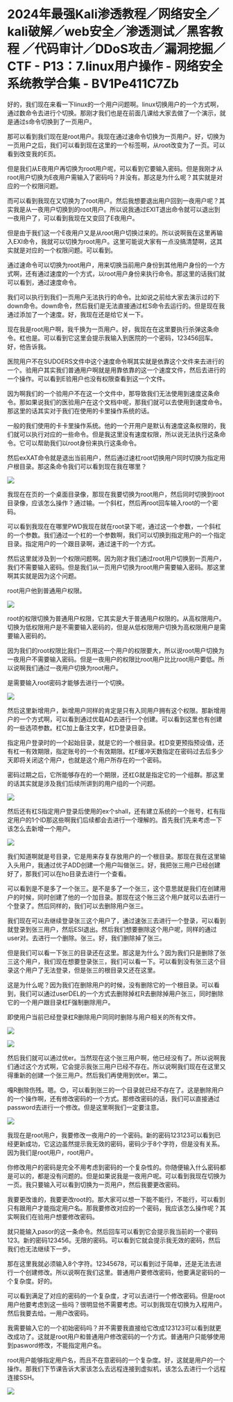 # 2024年最强Kali渗透教程／网络安全／kali破解／web安全／渗透测试／黑客教程 ／代码审计／DDoS攻击／漏洞挖掘／CTF - P13：7.linux用户操作 - 网络安全系统教学合集 - BV1Pe411C7Zb

好的，我们现在来看一下linux的一个用户问题啊。linux切换用户的一个方式啊，通过数命令去进行个切换。那刚才我们也是在前面几课给大家去做了一个演示，就是通过s命令切换到了一页用户。

那可以看到我们现在是root用户。我现在通过速命令切换为一页用户。好，切换为一页用户之后，我们可以看到现在这里的一个标签啊，从root改变为了一页。可以看到改变我的E页。

但是我们从E夜用户再切换为root用户呢，可以看到它要输入密码。但是我刚才从root用户切换为E夜用户需输入了密码吗？并没有。那这是为什么呢？其实就是对应的一个权限问题。

而可以看到我现在又切换为了root用户。然后我想要退出用户回到一夜用户呢？其实我是从一夜用户切换到的root用户。所以说我通过EXIT退出命令就可以退出到一夜用户了，可以看到我现在又变回了E夜用户。

但是由于我们这一个E夜用户又是从root用户切换过来的。所以说啊我在这里再输入EXI命令，我就可以切换为root用户。这里可能说大家有一点没搞清楚啊，这其实就是对应的一个权限问题。可以看到。

通过速命令可以切换为root用户，用来切换当前用户身份到其他用户身份的一个方式啊，还有通过速度的一个方式，以root用户身份来执行命令。那这里的话我们就可以看到，通过速度命令。

我们可以执行到我们一页用户无法执行的命令。比如说之前给大家去演示过的下 down命令。down命令，然后我们是无法直接通过杠S命令去运行的。但是现在我通过添加了一个速度。好，我现在还是给它关一下。

现在我是root用户啊，我千换为一页用户。好，我现在在这里要执行杀弹这条命令。杠也是。可以看到它这里会提示我输入到医院的一个密码，123456回车。好，他告诉我。

医院用户不在SUDOERS文件中这个速度命令啊其实就是依靠这个文件来去进行的一个。验用户其实我们普通用户啊就是用靠依靠的这一个速度文件，然后去进行的一个操作。可以看到E验用户也没有权限查看到这一个文件。

因为啊我们的一个验用户不在这一个文件中，那导致我们无法使用到速度这条命令。那如果说我们的医验用户在这个文档中呢，那我们就可以去使用到速度命令。那这里的话其实对于我们在使用的卡里操作系统的话。

一般的我们使用的卡卡里操作系统。他的一个开用户是默认有速度这条权限的，我们就可以执行对应的一些命令。但是我这里没有速度权限，所以说无法执行这条命令。它可以帮助我们以root身份来执行这条命令。

然后exXAT命令就是退出当前用户，然后通过速杠root切换用户同时切换为指定用户根目录。那这条命令我们可以看到现在我在哪里？



![](img/eb1c8b3c3ae99fca89a6e21b6cc293c7_1.png)

我现在在页的一个桌面目录像，那现在我要切换为root用户，然后同时切换到root目录像，应该怎么操作？通过输。一个斜杠，然后再root回车输入root的一个密码。

可以看到我现在在哪里PWD我现在就在root录下呢，通过这一个参数，一个斜杠的一个参数。我们通过一个杠的一个参数啊，我们可以切换到指定用户的一个指定目录。指定用户的一个跟目录啊，通过速干的一个方式。

然后这里就涉及到一个权限问题啊。因为刚才我们通过root用户切换到一页用户，我们不需要输入密码。但是我们从一页用户切换为root用户需要输入密码。那这里啊其实就是因为这个问题。

root用户他到普通用户权限。

![](img/eb1c8b3c3ae99fca89a6e21b6cc293c7_3.png)

root的权限切换为普通用户权限，它其实是大于普通用户权限的。从高权限用户。切换为低权限用户是不需要输入密码的，但是从低权限用户切换为高权限用户是需要输入密码的。

因为我们的root权限比我们一页用这一个用户的权限要大，所以说root用户切换为一夜用户不需要输入密码。但是一夜用户的权限比root用户比比root用户要低。所以说啊我们通过一夜用户切换为root用户。

是需要输入root密码才能够去进行一个切换。

![](img/eb1c8b3c3ae99fca89a6e21b6cc293c7_5.png)

然后这里新增用户，新增用户同样的肯定是只有入同用户拥有这个权限。那新增用户的一个方式啊，可以看到通过优载AD去进行一个创建。可以看到这里也有创建的一些选项参数。杠C加上备注文字，杠D登录目录。

指定用户登录时的一个起始目录，就是它的一个根目录。杠D变更预指预设值，还有杠一有效期限，指定账号的一个有效期限。杠F缓冲天数指定在密码过去后多少天即将关闭这个用户，也就是这个用户所存在的一个密码。

密码过期之后，它所能够存在的一个期限，还杠G就是指定它的一个组群。那这里的话其实就是涉及我们后续所讲到的用户组的一个问题。



![](img/eb1c8b3c3ae99fca89a6e21b6cc293c7_7.png)

然后还有杠S指定用户登录后使用的ex个shall，还有建立系统的一个账号，杠有指定用户的1个ID那这些啊我们后续都会去进行一个理解的。首先我们先来考虑一下该怎么去新增一个用户。



![](img/eb1c8b3c3ae99fca89a6e21b6cc293c7_9.png)

我们知道啊就是号目录，它是用来存复存放用户的一个根目录。那现在我在这里输入头用户，我通过优子ADD创建一个用户叫做张三。好，我把张三用户已经创建好了，那我们可以在ho目录去进行一个查看。

可以看到是不是多了一个张三。是不是多了一个张三，这个意思就是我们在创建用户的时候，同时创建了他的一个加目录。那现在这个账三这个用户就可以去进行一个登录了。然后同样的，我们可以去删除用户张三。

我们现在可以去继续登录张三这个用户了，通过速张三去进行一个登录，可以看到就登录到张三用户，然后ESI退出。然后我们想要删除这个用户呢，同样的通过user对。去进行一个删除。张三。好，我们删除掉了张三。

但是我们可以看一下张三的目录还在这里。那这是为什么？因为我们只是删除了张三这个用户，我们现在想要登录张三，我们可以看一下。可以看到没有张三这个目录这个用户了无法登录，但是张三的根目录又还在这里。

这是为什么呢？因为我们在删除用户的时候，没有删除它的一个根目录。可以看到，我们可以通过userDEL的一个方式去删除掉杠R去删除掉用户张三，同时删除它的一个用户跟目录杠F强制删除用户。

即使用户当前已经登录杠R删除用户同同时删除与用户相关的所有文件。

![](img/eb1c8b3c3ae99fca89a6e21b6cc293c7_11.png)

![](img/eb1c8b3c3ae99fca89a6e21b6cc293c7_12.png)

然后我们就可以通过优er。当然现在这个张三用户啊，他已经没有了。所以说啊我们通过这个方式啊，它会提示我张三用户已经不存在。所以说啊我们现在在这里又得重新的创建一个张三用户。然后我们再使用到优er。第二。

嘎R删除伤残。嗯。😊，可以看到张三的一个目录就已经不存在了。这是删除用户的一个操作啊，还有修改密码的一个方式。那修改密码的话，我们可以直接通过password去进行一个修改。但是这里啊我们一定要注意。



![](img/eb1c8b3c3ae99fca89a6e21b6cc293c7_14.png)

我现在是root用户，我要修改一夜用户的一个密码。新的密码123123可以看到已经更新成功，它这边虽然提示我无效的密码，密码少于8个字符，但是没有关系。因为我们是root用户，root用户。

你修改用户的密码是完全不用考虑到密码的一个复杂性的。你随便输入什么密码都是可以的，都是没有问题的。但是如果说我是一夜用户呢。可以看到我现在切换为一页。我只要输入可以看到切换为一页用户，然后我要更改密码。

我要更改谁的，我要更改root的。那大家可以想一下能不能行，不能行，可以看到只有跟用户才能指定用户名。那我要修改对应的一个密码，我应该怎么操作呢？其实啊我们在验用户想要修改密码。

就只能输入pasor的这一条命令。然后回车可以看到它会提示我当前的一个密码123。新的密码123456。无限的密码。可以看到它就会提示我无效的密码，然后我们也无法继续下一步。

那在这里我就必须输入8个字符。12345678，可以看到过于简单，还是无法去进行一个创建修改。所以说啊在我们这里。普通用户要修改密码，他要满足密码的一个复杂度。好的。

可以看到满足了对应的密码的一个复杂度，才可以去进行一个修改密码。但是root用户他要考虑到这一些吗？很明显他不需要考虑。可以到我现在切换为入程用户。然后我要去给。一用户改密码。

我需要输入它的一个初始密码吗？并不需要我直接给它改成123123可以看到就更改成功了。这就是root用户和普通用户修改密码的一个方式。普通用户只能够使用到pasword修改，不能指定用户名。

root用户能够指定用户名，而且不在意密码的一个复杂度。好，这就是用户的一个操作。那我们下节课告诉大家该怎么去远程连接到虚拟机，该怎么去进行一个远程连接SSH。



![](img/eb1c8b3c3ae99fca89a6e21b6cc293c7_16.png)
